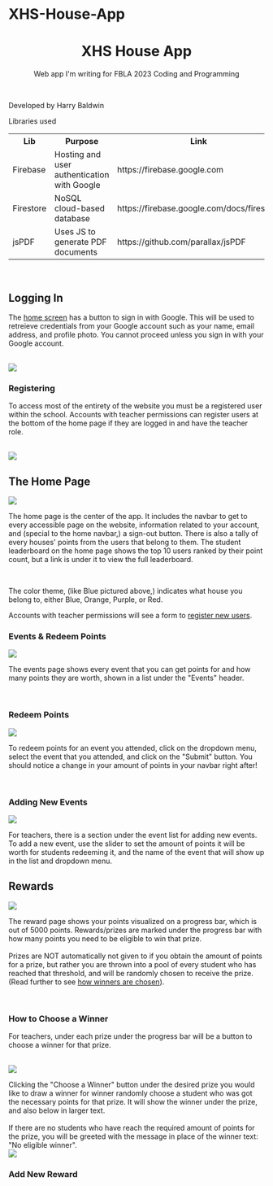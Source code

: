 # XHS-House-App

<h1 align="center">XHS House App</h1>

<p align="center">Web app I'm writing for FBLA 2023 Coding and Programming</p>
<br/>
<p>Developed by Harry Baldwin</p>
<p>Libraries used</p>
<table>
  <tr>
    <th>Lib</th>
    <th>Purpose</th>
    <th>Link</th>
  </tr>
  <tr>
    <td>Firebase</td>
    <td>Hosting and user authentication with Google</td>
    <td>https://firebase.google.com</td>
  </tr>
  <tr>
    <td>Firestore</td>
    <td>NoSQL cloud-based database</td>
    <td>https://firebase.google.com/docs/firestore</td>
  </tr>
  <tr>
    <td>jsPDF</td>
    <td>Uses JS to generate PDF documents</td>
    <td>https://github.com/parallax/jsPDF</td>
  </tr>
</table>
<br/>

<div>
  <h2>Logging In</h2>
  <p>The <a href="https://xhs-house-app.web.app">home screen</a> has a button to sign in with Google. This will be used to retreieve credentials from your Google account such as your name, email address, and profile photo. You cannot proceed unless you sign in with your Google account.</p><br/>
  <img src="public/images/documentation/login.png"><br/>
  <h3>Registering</h3>
  <p>To access most of the entirety of the website you must be a registered user within the school. Accounts with teacher permissions can register users at the bottom of the home page if they are logged in and have the teacher role.</p><br/>
  <img src="public/images/documentation/register-new-user.png"><br/>

  <h2>The Home Page</h2>
  <img src="public/images/documentation/home.png"><br/>
  <p>The home page is the center of the app. It includes the navbar to get to every accessible page on the website, information related to your account, and (special to the home navbar,) a sign-out button. There is also a tally of every houses' points from the users that belong to them. The student leaderboard on the home page shows the top 10 users ranked by their point count, but a link is under it to view the <a>full leaderboard</a>.</p><br/>
  <p>The color theme, (like Blue pictured above,) indicates what house you belong to, either Blue, Orange, Purple, or Red.</p>
  <p>Accounts with teacher permissions will see a form to <a href="#registering">register new users</a>.</p>
  <h3>Events & Redeem Points</h3>
  <img src="public/images/documentation/events.png"><br/>
  <p>The events page shows every event that you can get points for and how many points they are worth, shown in a list under the "Events" header.</p><br/>
  <h3>Redeem Points</h3>
  <img src="public/images/documentation/event-dropdown.png"><br/>
  <p>To redeem points for an event you attended, click on the dropdown menu, select the event that you attended, and click on the "Submit" button. You should notice a change in your amount of points in your navbar right after!</p><br/>
  <h3>Adding New Events</h3>
  <img src="public/images/documentation/event-add.png">
  <p>For teachers, there is a section under the event list for adding new events. To add a new event, use the slider to set the amount of points it will be worth for students redeeming it, and the name of the event that will show up in the list and dropdown menu.</p>

  <h2>Rewards</h2>
  <img src="public/images/documentation/rewards.png"><br/>
  <p>The reward page shows your points visualized on a progress bar, which is out of 5000 points. Rewards/prizes are marked under the progress bar with how many points you need to be eligible to win that prize.<br/>
  </br>Prizes are NOT automatically not given to if you obtain the amount of points for a prize, but rather you are thrown into a pool of every student who has reached that threshold, and will be randomly chosen to receive the prize. (Read further to see <a href="#how-to-choose-a-winner">how winners are chosen</a>).</p><br/>
  <h3>How to Choose a Winner</h3>
  <p>For teachers, under each prize under the progress bar will be a button to choose a winner for that prize.</p><br/>
  <img src="public/images/documentation/reward-winner.png"><br/>
  <p>Clicking the "Choose a Winner" button under the desired prize you would like to draw a winner for winner randomly choose a student who was got the necessary points for that prize. It will show the winner under the prize, and also below in larger text.<br/>
  <br/>If there are no students who have reach the required amount of points for the prize, you will be greeted with the message in place of the winner text: "No eligible winner".<br/>
  <img src="public/images/documentation/rewards-no-winner.png"><br/>
  <h3>Add New Reward</h3>

</div>

